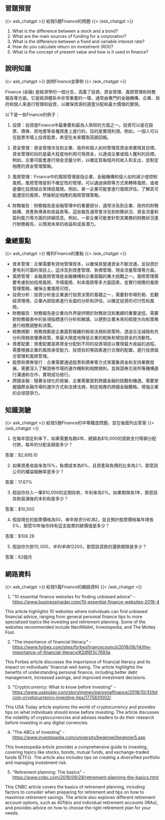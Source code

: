 ## 習題預習
{{< ask_chatgpt >}}
給我5題Finance的問題
{{< /ask_chatgpt >}}



1. What is the difference between a stock and a bond? 
2. What are the main sources of funding for a corporation? 
3. What is the difference between a fixed and variable interest rate? 
4. How do you calculate return on investment (ROI)? 
5. What is the concept of present value and how is it used in finance?   

## 說明知識
{{< ask_chatgpt >}}
說明Finance並舉例
{{< /ask_chatgpt >}}



Finance (金融) 是經濟學的一個分支，涵蓋了投資、資金管理、風險管理和財務報告等方面。它是經濟體系中非常重要的一環，通常由專門的金融機構、企業、政府和個人來進行管理和投資，以確保資源的適當分配和最大價值的實現。

以下是一些Finance的例子：

1. 投資：投資是Finance中最重要和最為人熟知的方面之一。投資可以是在股票、債券、房地產等各種資產上進行的，目的是實現利潤。例如，一個人可以在股票市場上投資股票，希望在未來獲取高額回報。

2. 資金管理：資金管理涉及到企業、政府和個人如何管理其資金來實現其目標。資金管理的目的是最大程度地利用可用資金，以達成企業或個人獲利的目標。例如，企業可能會進行現金流量分析，以確定其每個月的收入和支出，並制定相應的資金管理策略。

3. 風險管理：Finance中的風險管理是指企業、金融機構和個人如何減少或控制風險。風險管理是對不確定性的管理，可以通過保險等方式來轉移風險，或者是優化投資組合來降低風險。例如，某一企業可能會進行風險評估，了解其可能遭受的風險，然後制定相應的風險管理策略。

4. 財務報告：財務報告是金融管理中的重要部分，通常涉及到企業、政府的財務結構、資產負債表和收益表等。這些報告通常會涉及到財務狀況、資金流量和盈利能力等方面的詳細信息。例如，一家企業可能會針對其業務的財務狀況進行財務報告，以預測未來的收益和成長潛力。   

## 彙總重點
{{< ask_chatgpt >}}
條列Finance的重點
{{< /ask_chatgpt >}}



- 資本管理：企業需要有效地管理資本，以確保其營運資金不斷流通，並投資於更有利可圖的項目上。這涉及到資產管理、負債管理、現金流量管理等方面。
- 風險管理：金融風險管理是金融機構和企業面臨的重大挑戰之一。風險管理需要考慮到如信用風險、市場風險、利率風險等多方面因素，並實行相應的風險管理策略，確保企業風險可控。
- 投資分析：投資分析是企業進行投資決策的基礎之一，需要對市場形勢、宏觀經濟環境、企業內部因素進行全面的分析和評估，以確定投資的可行性和風險。
- 財務報告：財務報告是企業向外界提供關於財務狀況和業績的重要途徑。需要對財務報表中的各項指標進行分析和解讀，以便對企業未來的經營方向和策略進行相應調整和決策。
- 稅務規劃：稅務規劃是企業面對複雜的稅收法規和政策時，透過合法減稅和充分利用稅收優惠政策，來最大限度地降低企業的稅負和增加資金的流動性。
- 資產配置：資產配置是將資金分配到不同的投資項目以實現最大收益的過程。需要根據企業的風險承受能力、投資目的等因素進行合理的配置，進行投資組合管理和風險管理。
- 股票和債券發行：企業需要通過股票和債券等方式來籌集資金和支持業務發展。需要深入了解證券市場的運作機制和相關規則，並與證券交易所等機構進行溝通和合作，實現成功發行。
- 跨國金融：隨著全球化的發展，企業需要面對跨國金融的挑戰和機遇。需要掌握國際金融市場的運作方式和法律法規，制定相應的跨國金融戰略，增強企業的全球競爭力。   

## 知識測驗
{{< ask_chatgpt >}}
給我5題Finance的中等難度問題，並在後面列出答案
{{< /ask_chatgpt >}}



1. 在每年固定利率下，如果需要為期4年、總額為$10,000的貸款支付等額分配付款，每年的分配金額是多少？

答案：$2,695.10

2. 如果資產收益率為15%，負債成本為8%，且資產與負債的比率為2:1，那麼該公司的權益報酬率是多少？

答案：17.67%

3. 假設你存入一筆$10,000的定期存款，年利率為5%，如果期限為1年，那麼該存款屆滿後的本利和是多少？

答案：$10,500

4. 假設現在的股票價格為$50，每年股息分紅為$2，並且預計股票價格每年增長5%，那麼10年後你持有這支股票的總價值是多少？

答案：$108.28

5. 假設你欠款$10,000，年利率為12%，計息方式為每月計息，每月還款額為$200，那麼該貸款的還款期限是多少？

答案：62個月   

## 網路資料
{{< ask_chatgpt >}}
給我5篇Finance的網路資料
{{< /ask_chatgpt >}}



1. "10 essential finance websites for finding unbiased advice" - https://www.businessinsider.com/10-essential-finance-websites-2018-4

This article highlights 10 websites where individuals can find unbiased financial advice, ranging from general personal finance tips to more specialized topics like investing and retirement planning. Some of the websites recommended include NerdWallet, Investopedia, and The Motley Fool.

2. "The importance of financial literacy" - https://www.forbes.com/sites/forbesfinancecouncil/2018/06/14/the-importance-of-financial-literacy/#2df8f3c7693a

This Forbes article discusses the importance of financial literacy and its impact on individuals' financial well-being. The article highlights the benefits of understanding personal finance, including better debt management, increased savings, and improved investment decisions.

3. "Cryptocurrency: What to know before investing" - https://www.usatoday.com/story/money/personalfinance/2018/10/31/bitcoin-cryptocurrency-investing-tips/1775831002/

This USA Today article explores the world of cryptocurrency and provides tips on what individuals should know before investing. The article discusses the volatility of cryptocurrencies and advises readers to do their research before investing in any digital currencies.

4. "The ABCs of investing" - https://www.investopedia.com/university/beginner/beginner5.asp

This Investopedia article provides a comprehensive guide to investing, covering topics like stocks, bonds, mutual funds, and exchange-traded funds (ETFs). The article also includes tips on creating a diversified portfolio and managing investment risk.

5. "Retirement planning: The basics" - https://www.cnbc.com/2018/09/28/retirement-planning-the-basics.html

This CNBC article covers the basics of retirement planning, including factors to consider when preparing for retirement and tips on how to maximize retirement savings. The article also explores different retirement account options, such as 401(k)s and individual retirement accounts (IRAs), and provides advice on how to choose the right retirement plan for your needs.   


